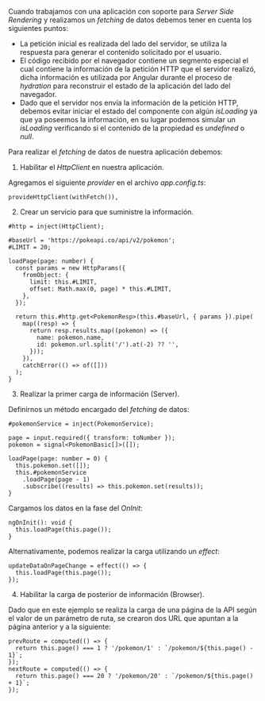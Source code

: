 Cuando trabajamos con una aplicación con soporte para *Server Side Rendering* y realizamos un *fetching* de datos debemos tener en cuenta los siguientes puntos:

- La petición inicial es realizada del lado del servidor, se utiliza la respuesta para generar el contenido solicitado por el usuario.
- El código recibido por el navegador contiene un segmento especial el cual contiene la información de la petición HTTP que el servidor realizó, dicha información es utilizada por Angular durante el proceso de *hydration* para reconstruir el estado de la aplicación del lado del navegador.
- Dado que el servidor nos envía la información de la petición HTTP, debemos evitar iniciar el estado del componente con algún *isLoading* ya que ya poseemos la información, en su lugar podemos simular un *isLoading* verificando si el contenido de la propiedad es *undefined* o *null*.

Para realizar el *fetching* de datos de nuestra aplicación debemos:

1. Habilitar el *HttpClient* en nuestra aplicación.

Agregamos el siguiente *provider* en el archivo *app.config.ts*:

```
provideHttpClient(withFetch()),
```

2. Crear un servicio para que suministre la información.

```
#http = inject(HttpClient);

#baseUrl = 'https://pokeapi.co/api/v2/pokemon';
#LIMIT = 20;

loadPage(page: number) {
  const params = new HttpParams({
    fromObject: {
      limit: this.#LIMIT,
      offset: Math.max(0, page) * this.#LIMIT,
    },
  });

  return this.#http.get<PokemonResp>(this.#baseUrl, { params }).pipe(
    map((resp) => {
      return resp.results.map((pokemon) => ({
        name: pokemon.name,
        id: pokemon.url.split('/').at(-2) ?? '',
      }));
    }),
    catchError(() => of([]))
  );
}
```

3. Realizar la primer carga de información (Server).

Definirnos un método encargado del *fetching* de datos:

```
#pokemonService = inject(PokemonService);

page = input.required({ transform: toNumber });
pokemon = signal<PokemonBasic[]>([]);

loadPage(page: number = 0) {
  this.pokemon.set([]);
  this.#pokemonService
    .loadPage(page - 1)
    .subscribe((results) => this.pokemon.set(results));
}
```

Cargamos los datos en la fase del *OnInit*:

```
ngOnInit(): void {
  this.loadPage(this.page());
}
```

Alternativamente, podemos realizar la carga utilizando un *effect*:

```
updateDataOnPageChange = effect(() => {
  this.loadPage(this.page());
});
```

4. Habilitar la carga de posterior de información (Browser).

Dado que en este ejemplo se realiza la carga de una página de la API según el valor de un parámetro de ruta, se crearon dos URL que apuntan a la página anterior y a la siguiente:

```
prevRoute = computed(() => {
  return this.page() === 1 ? '/pokemon/1' : `/pokemon/${this.page() - 1}`;
});
nextRoute = computed(() => {
  return this.page() === 20 ? '/pokemon/20' : `/pokemon/${this.page() + 1}`;
});
```
